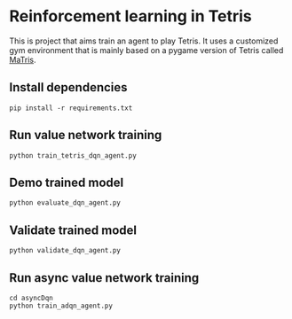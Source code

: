 # Reinforcement learning in Tetris
This is project that aims train an agent to play Tetris. It uses a customized gym environment that is mainly based on a pygame version of Tetris called [MaTris](https://github.com/Uglemat/MaTris).

## Install dependencies
```
pip install -r requirements.txt
```

## Run value network training
```
python train_tetris_dqn_agent.py 
```

## Demo trained model
```
python evaluate_dqn_agent.py
```

## Validate trained model
```
python validate_dqn_agent.py
```

## Run async value network training
```
cd asyncDqn
python train_adqn_agent.py
```
